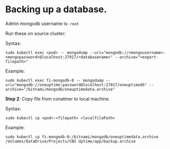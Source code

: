 # Backing up a database.

Admin mongodb username is: `root`

Run these on source cluster:

Syntax:

`sudo kubectl exec <pod> -- mongodump --uri="mongodb://<mongousername>:<mongopassword>@localhost:27017/<databasename>" --archive="<export-filepath>"`

Example:

`sudo kubectl exec fi-mongodb-0 -- mongodump --uri="mongodb://oneuptime:password@localhost:27017/oneuptimedb" --archive="/bitnami/mongodb/oneuptimedata.archive"`

**Step 2**: Copy file from conatiner to local machine.

Syntax:

`sudo kubectl cp <pod>:<filepath> <localfilePath>`

Example:

`sudo kubectl cp fi-mongodb-0:/bitnami/mongodb/oneuptimedata.archive /Volumes/DataDrive/Projects/CBS Uptime/app/backup.archive`
